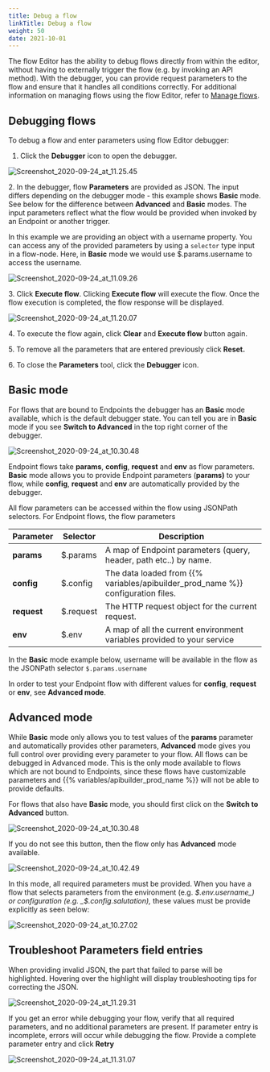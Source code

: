 ```yaml
---
title: Debug a flow
linkTitle: Debug a flow
weight: 50
date: 2021-10-01
---
```


The flow Editor has the ability to debug flows directly from within the editor, without having to externally trigger the flow (e.g. by invoking an API method). With the debugger, you can provide request parameters to the flow and ensure that it handles all conditions correctly. For additional information on managing flows using the flow Editor, refer to [Manage flows](/docs/developer_guide/flows/manage_flows/).

## Debugging flows

To debug a flow and enter parameters using flow Editor debugger:

1. Click the **Debugger** icon to open the debugger.

![Screenshot_2020-09-24_at_11.25.45](/Images/screenshot_2020_09_24_at_11_25_45.png)

2\. In the debugger, flow **Parameters** are provided as JSON. The input differs depending on the debugger mode - this example shows **Basic** mode. See below for the difference between **Advanced** and **Basic** modes. The input parameters reflect what the flow would be provided when invoked by an Endpoint or another trigger.

In this example we are providing an object with a username property. You can access any of the provided parameters by using a `selector` type input in a flow-node. Here, in **Basic** mode we would use $.params.username to access the username.

![Screenshot_2020-09-24_at_11.09.26](/Images/screenshot_2020_09_24_at_11_09_26.png)

3\. Click **Execute flow**. Clicking **Execute flow** will execute the flow. Once the flow execution is completed, the flow response will be displayed.

![Screenshot_2020-09-24_at_11.20.07](/Images/screenshot_2020_09_24_at_11_20_07.png)

4\. To execute the flow again, click **Clear** and **Execute flow** button again.

5\. To remove all the parameters that are entered previously click **Reset.**

6\. To close the **Parameters** tool, click the **Debugger** icon.

## Basic mode

For flows that are bound to Endpoints the debugger has an **Basic** mode available, which is the default debugger state. You can tell you are in **Basic** mode if you see **Switch to Advanced** in the top right corner of the debugger.

![Screenshot_2020-09-24_at_10.30.48](/Images/screenshot_2020_09_24_at_10_30_48.png)

Endpoint flows take **params**, **config**, **request** and **env** as flow parameters. **Basic** mode allows you to provide Endpoint parameters (**params)** to your flow, while **config**, **request** and **env** are automatically provided by the debugger.

All flow parameters can be accessed within the flow using JSONPath selectors. For Endpoint flows, the flow parameters

| Parameter | Selector | Description |
| --- | --- | --- |
| **params** | $.params | A map of Endpoint parameters (query, header, path etc..) by name. |
| **config** | $.config | The data loaded from {{% variables/apibuilder_prod_name %}} configuration files. |
| **request** | $.request | The HTTP request object for the current request. |
| **env** | $.env | A map of all the current environment variables provided to your service |

In the **Basic** mode example below, username will be available in the flow as the JSONPath selector `$.params.username`

In order to test your Endpoint flow with different values for **config**, **request** or **env**, see **Advanced mode**.

## Advanced mode

While **Basic** mode only allows you to test values of the **params** parameter and automatically provides other parameters, **Advanced** mode gives you full control over providing every parameter to your flow. All flows can be debugged in Advanced mode. This is the only mode available to flows which are not bound to Endpoints, since these flows have customizable parameters and {{% variables/apibuilder_prod_name %}} will not be able to provide defaults.

For flows that also have **Basic** mode, you should first click on the **Switch to Advanced** button.

![Screenshot_2020-09-24_at_10.30.48](/Images/screenshot_2020_09_24_at_10_30_48.png)

If you do not see this button, then the flow only has **Advanced** mode available.

![Screenshot_2020-09-24_at_10.42.49](/Images/screenshot_2020_09_24_at_10_42_49.png)

In this mode, all required parameters must be provided. When you have a flow that selects parameters from the environment (e.g. _$.env.username_) or configuration (e.g. _$.config.salutation),_ these values must be provide explicitly as seen below:

![Screenshot_2020-09-24_at_10.27.02](/Images/screenshot_2020_09_24_at_10_27_02.png)

## Troubleshoot Parameters field entries

When providing invalid JSON, the part that failed to parse will be highlighted. Hovering over the highlight will display troubleshooting tips for correcting the JSON.

![Screenshot_2020-09-24_at_11.29.31](/Images/screenshot_2020_09_24_at_11_29_31.png)

If you get an error while debugging your flow, verify that all required parameters, and no additional parameters are present. If parameter entry is incomplete, errors will occur while debugging the flow. Provide a complete parameter entry and click **Retry**

![Screenshot_2020-09-24_at_11.31.07](/Images/screenshot_2020_09_24_at_11_31_07.png)
